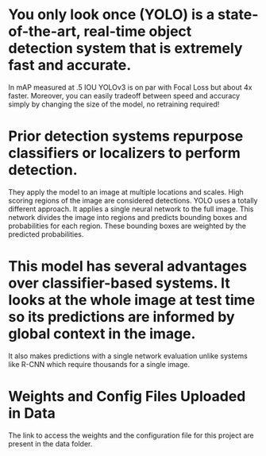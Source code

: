 # You only look once (YOLO) is a state-of-the-art, real-time object detection system that is  extremely fast and accurate. 
In mAP measured at .5 IOU YOLOv3 is on par with Focal Loss but about 4x faster. Moreover, you can easily tradeoff between speed and accuracy simply by changing the size of the model, no retraining required!
# Prior detection systems repurpose classifiers or localizers to perform detection. 
They apply the model to an image at multiple locations and scales. High scoring regions of the image are considered detections.
YOLO uses a totally different approach. It applies a single neural network to the full image. This network divides the image into regions and predicts bounding boxes and probabilities for each region. These bounding boxes are weighted by the predicted probabilities.
# This model has several advantages over classifier-based systems. It looks at the whole image at test time so its predictions are informed by global context in the image. 
It also makes predictions with a single network evaluation unlike systems like R-CNN which require thousands for a single image.
# Weights and Config Files Uploaded in Data
The link to access the weights and the configuration file for this project are present in the data folder. 
